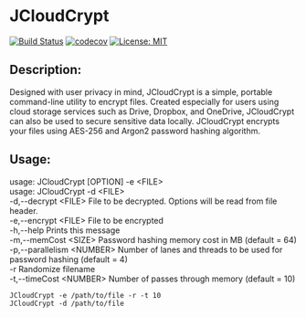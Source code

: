 # JCloudCrypt

[![Build Status](https://travis-ci.com/jdhonea/JCloudCrypt.svg?branch=master)](https://travis-ci.com/jdhonea/JCloudCrypt) [![codecov](https://codecov.io/gh/jdhonea/JCloudCrypt/branch/master/graph/badge.svg)](https://codecov.io/gh/jdhonea/JCloudCrypt) [![License: MIT](https://img.shields.io/badge/License-MIT-yellow.svg)](https://opensource.org/licenses/MIT)

## Description:

Designed with user privacy in mind, JCloudCrypt is a simple, portable command-line utility to encrypt files. Created especially for users using cloud storage services such as Drive, Dropbox, and OneDrive, JCloudCrypt can also be used to secure sensitive data locally. JCloudCrypt encrypts your files using AES-256 and Argon2 password hashing algorithm.

## Usage:

usage: JCloudCrypt [OPTION] -e \<FILE>  
usage: JCloudCrypt -d \<FILE>  
-d,--decrypt \<FILE> File to be decrypted. Options will be read
from file header.  
-e,--encrypt \<FILE> File to be encrypted  
-h,--help Prints this message  
-m,--memCost \<SIZE> Password hashing memory cost in MB (default = 64)  
-p,--parallelism \<NUMBER> Number of lanes and threads to be used for
password hashing (default = 4)  
-r Randomize filename  
-t,--timeCost \<NUMBER> Number of passes through memory (default = 10)

`JCloudCrypt -e /path/to/file -r -t 10`  
`JCloudCrypt -d /path/to/file`
